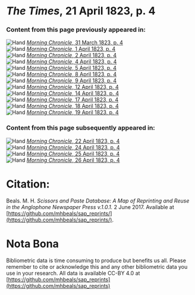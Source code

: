 # *The Times*, 21 April 1823, p. 4  
  
### Content from this page previously appeared in:  
![Hand](http://scissorsandpaste.net/wp-content/uploads/2017/06/smallhandpointer.png) [*Morning Chronicle*, 31 March 1823, p. 4](https://mhbeals.github.io/sap_html/Morning-Chronicle/Morning-Chronicle-31-March-1823-p-4)  
![Hand](http://scissorsandpaste.net/wp-content/uploads/2017/06/smallhandpointer.png) [*Morning Chronicle*, 1 April 1823, p. 4](https://mhbeals.github.io/sap_html/Morning-Chronicle/Morning-Chronicle-1-April-1823-p-4)  
![Hand](http://scissorsandpaste.net/wp-content/uploads/2017/06/smallhandpointer.png) [*Morning Chronicle*, 2 April 1823, p. 4](https://mhbeals.github.io/sap_html/Morning-Chronicle/Morning-Chronicle-2-April-1823-p-4)  
![Hand](http://scissorsandpaste.net/wp-content/uploads/2017/06/smallhandpointer.png) [*Morning Chronicle*, 4 April 1823, p. 4](https://mhbeals.github.io/sap_html/Morning-Chronicle/Morning-Chronicle-4-April-1823-p-4)  
![Hand](http://scissorsandpaste.net/wp-content/uploads/2017/06/smallhandpointer.png) [*Morning Chronicle*, 5 April 1823, p. 4](https://mhbeals.github.io/sap_html/Morning-Chronicle/Morning-Chronicle-5-April-1823-p-4)  
![Hand](http://scissorsandpaste.net/wp-content/uploads/2017/06/smallhandpointer.png) [*Morning Chronicle*, 8 April 1823, p. 4](https://mhbeals.github.io/sap_html/Morning-Chronicle/Morning-Chronicle-8-April-1823-p-4)  
![Hand](http://scissorsandpaste.net/wp-content/uploads/2017/06/smallhandpointer.png) [*Morning Chronicle*, 9 April 1823, p. 4](https://mhbeals.github.io/sap_html/Morning-Chronicle/Morning-Chronicle-9-April-1823-p-4)  
![Hand](http://scissorsandpaste.net/wp-content/uploads/2017/06/smallhandpointer.png) [*Morning Chronicle*, 12 April 1823, p. 4](https://mhbeals.github.io/sap_html/Morning-Chronicle/Morning-Chronicle-12-April-1823-p-4)  
![Hand](http://scissorsandpaste.net/wp-content/uploads/2017/06/smallhandpointer.png) [*Morning Chronicle*, 14 April 1823, p. 4](https://mhbeals.github.io/sap_html/Morning-Chronicle/Morning-Chronicle-14-April-1823-p-4)  
![Hand](http://scissorsandpaste.net/wp-content/uploads/2017/06/smallhandpointer.png) [*Morning Chronicle*, 17 April 1823, p. 4](https://mhbeals.github.io/sap_html/Morning-Chronicle/Morning-Chronicle-17-April-1823-p-4)  
![Hand](http://scissorsandpaste.net/wp-content/uploads/2017/06/smallhandpointer.png) [*Morning Chronicle*, 18 April 1823, p. 4](https://mhbeals.github.io/sap_html/Morning-Chronicle/Morning-Chronicle-18-April-1823-p-4)  
![Hand](http://scissorsandpaste.net/wp-content/uploads/2017/06/smallhandpointer.png) [*Morning Chronicle*, 19 April 1823, p. 4](https://mhbeals.github.io/sap_html/Morning-Chronicle/Morning-Chronicle-19-April-1823-p-4)  
  
### Content from this page subsequently appeared in:  
![Hand](http://scissorsandpaste.net/wp-content/uploads/2017/06/smallhandpointer.png) [*Morning Chronicle*, 22 April 1823, p. 4](https://mhbeals.github.io/sap_html/Morning-Chronicle/Morning-Chronicle-22-April-1823-p-4)  
![Hand](http://scissorsandpaste.net/wp-content/uploads/2017/06/smallhandpointer.png) [*Morning Chronicle*, 24 April 1823, p. 4](https://mhbeals.github.io/sap_html/Morning-Chronicle/Morning-Chronicle-24-April-1823-p-4)  
![Hand](http://scissorsandpaste.net/wp-content/uploads/2017/06/smallhandpointer.png) [*Morning Chronicle*, 25 April 1823, p. 4](https://mhbeals.github.io/sap_html/Morning-Chronicle/Morning-Chronicle-25-April-1823-p-4)  
![Hand](http://scissorsandpaste.net/wp-content/uploads/2017/06/smallhandpointer.png) [*Morning Chronicle*, 26 April 1823, p. 4](https://mhbeals.github.io/sap_html/Morning-Chronicle/Morning-Chronicle-26-April-1823-p-4)  


# Citation: 

Beals. M. H. *Scissors and Paste Database: A Map of Reprinting and Reuse in the Anglophone Newspaper Press v.1.0.1.* 2 June 2017. Available at [https://github.com/mhbeals/sap_reprints/](https://github.com/mhbeals/sap_reprints/). 

# Nota Bona

Bibliometric data is time consuming to produce but benefits us all. Please remember to cite or acknowledge this and any other bibliometric data you use in your research. All data is available CC-BY 4.0 at [https://github.com/mhbeals/sap_reprints](https://github.com/mhbeals/sap_reprints)